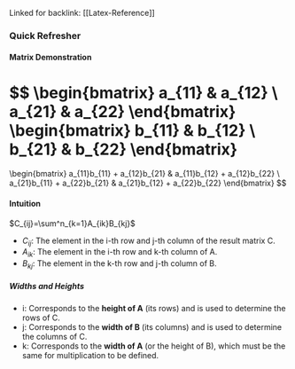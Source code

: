 

Linked for backlink: [[Latex-Reference]]
### Quick Refresher
#### Matrix Demonstration
$$
\begin{bmatrix}
a_{11} & a_{12} \\
a_{21} & a_{22}
\end{bmatrix}
\begin{bmatrix}
b_{11} & b_{12} \\
b_{21} & b_{22}
\end{bmatrix}
=
\begin{bmatrix}
a_{11}b_{11} + a_{12}b_{21} & a_{11}b_{12} + a_{12}b_{22} \\
a_{21}b_{11} + a_{22}b_{21} & a_{21}b_{12} + a_{22}b_{22}
\end{bmatrix}
$$
#### Intuition
$C_{ij}​=\sum^n_{k=1}​A_{ik}​B_{kj}​$
- $C_{ij}$​: The element in the i-th row and j-th column of the result matrix C.
- $A_{ik}$​: The element in the i-th row and k-th column of A.
- $B_{kj}$​: The element in the k-th row and j-th column of B.
##### Widths and Heights
- i: Corresponds to the **height of A** (its rows) and is used to determine the rows of C.
- j: Corresponds to the **width of B** (its columns) and is used to determine the columns of C.
- k: Corresponds to the **width of A** (or the height of B), which must be the same for multiplication to be defined.
